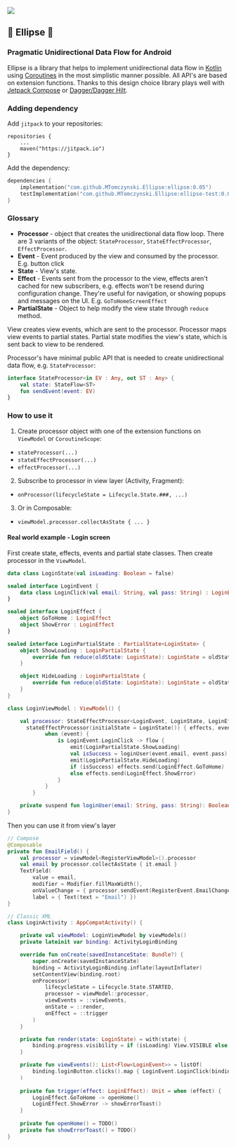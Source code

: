 [![](https://jitpack.io/v/MTomczynski/Ellipse.svg)](https://jitpack.io/#MTomczynski/Ellipse)

## 🚧 Ellipse 🚧
### Pragmatic Unidirectional Data Flow for Android

Ellipse is a library that helps to implement unidirectional data flow in [Kotlin](https://github.com/jetbrains/kotlin) using [Coroutines](https://github.com/Kotlin/kotlinx.coroutines) in the most simplistic manner possible. All API's are based on extension functions. Thanks to this design choice library plays well with [Jetpack Compose](https://developer.android.com/jetpack/compose) or [Dagger/Dagger Hilt](https://dagger.dev/).

### Adding dependency
Add `jitpack` to your repositories:
```
repositories {
    ...
    maven("https://jitpack.io")
}
```

Add the dependency:
```kotlin
dependencies {
    implementation("com.github.MTomczynski.Ellipse:ellipse:0.05")
    testImplementation("com.github.MTomczynski.Ellipse:ellipse-test:0.05")
}
```
### Glossary

- **Processor** - object that creates the unidirectional data flow loop. There are 3 variants of the object: `StateProcessor`, `StateEffectProcessor`, `EffectProcessor`.  
- **Event** - Event produced by the view and consumed by the processor. E.g. button click 
- **State** - View's state.  
- **Effect** - Events sent from the processor to the view, effects aren't cached for new subscribers, e.g. effects won't be resend during configuration change. They're useful for navigation, or showing popups and messages on the UI. E.g. `GoToHomeScreenEffect`  
- **PartialState** - Object to help modify the view state through `reduce` method.  

View creates view events, which are sent to the processor. Processor maps view events to partial states. Partial state modifies the view's state, which is sent back to view to be rendered.  

Processor's have minimal public API that is needed to create unidirectional data flow, e.g. `StateProcessor`:
```kotlin
interface StateProcessor<in EV : Any, out ST : Any> {
    val state: StateFlow<ST>
    fun sendEvent(event: EV)
}
```

### How to use it

1. Create processor object with one of the extension functions on `ViewModel` or `CoroutineScope`: 
  - `stateProcessor(...)`
  - `stateEffectProcessor(...)`
  - `effectProcessor(...)`
2. Subscribe to processor in view layer (Activity, Fragment):
  - `onProcessor(lifecycleState = Lifecycle.State.###, ...)`
3. Or in Composable:
  - `viewModel.processor.collectAsState { ... }`

#### Real world example - Login screen

First create state, effects, events and partial state classes. Then create processor in the `ViewModel`.
```kotlin
data class LoginState(val isLoading: Boolean = false)

sealed interface LoginEvent {
    data class LoginClick(val email: String, val pass: String) : LoginEvent
}

sealed interface LoginEffect {
    object GoToHome : LoginEffect
    object ShowError : LoginEffect
}

sealed interface LoginPartialState : PartialState<LoginState> {
    object ShowLoading : LoginPartialState {
        override fun reduce(oldState: LoginState): LoginState = oldState.copy(isLoading = true)
    }

    object HideLoading : LoginPartialState {
        override fun reduce(oldState: LoginState): LoginState = oldState.copy(isLoading = false)
    }
}

class LoginViewModel : ViewModel() {

    val processor: StateEffectProcessor<LoginEvent, LoginState, LoginEffect> = 
      stateEffectProcessor(initialState = LoginState()) { effects, event ->
            when (event) {
                is LoginEvent.LoginClick -> flow {
                    emit(LoginPartialState.ShowLoading)
                    val isSuccess = loginUser(event.email, event.pass)
                    emit(LoginPartialState.HideLoading)
                    if (isSuccess) effects.send(LoginEffect.GoToHome)
                    else effects.send(LoginEffect.ShowError)
                }
            }
        }

    private suspend fun loginUser(email: String, pass: String): Boolean = TODO()
}
```

Then you can use it from view's layer
```kotlin
// Compose
@Composable
private fun EmailField() {
    val processor = viewModel<RegisterViewModel>().processor
    val email by processor.collectAsState { it.email }
    TextField(
        value = email,
        modifier = Modifier.fillMaxWidth(),
        onValueChange = { processor.sendEvent(RegisterEvent.EmailChanged(it)) },
        label = { Text(text = "Email") })
}

// Classic XML
class LoginActivity : AppCompatActivity() {

    private val viewModel: LoginViewModel by viewModels()
    private lateinit var binding: ActivityLoginBinding

    override fun onCreate(savedInstanceState: Bundle?) {
        super.onCreate(savedInstanceState)
        binding = ActivityLoginBinding.inflate(layoutInflater)
        setContentView(binding.root)
        onProcessor(
            lifecycleState = Lifecycle.State.STARTED,
            processor = viewModel::processor,
            viewEvents = ::viewEvents,
            onState = ::render,
            onEffect = ::trigger
        )
    }

    private fun render(state: LoginState) = with(state) {
        binding.progress.visibility = if (isLoading) View.VISIBLE else View.INVISIBLE
    }

    private fun viewEvents(): List<Flow<LoginEvent>> = listOf(
        binding.loginButton.clicks().map { LoginEvent.LoginClick(binding.email.text, binding.pass.text) }
    )
    
    private fun trigger(effect: LoginEffect): Unit = when (effect) {
        LoginEffect.GoToHome -> openHome()
        LoginEffect.ShowError -> showErrorToast()
    }
    
    private fun openHome() = TODO()
    private fun showErrorToast() = TODO()
}
```
